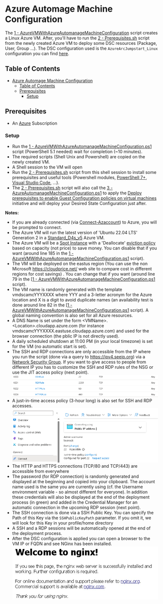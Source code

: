 # Azure Automage Machine Configuration

The [1 - AzureVMWithAzureAutomanageMachineConfiguration](1%20-%20AzureVMWithAzureAutomanageMachineConfiguration.ps1) script creates a Linux Azure VM. After, you'll have to run the [2 - Prerequisites.sh](2%20-%20Prerequisites.sh) script from the newly created Azure VM to deploy some DSC resources (Package, User, Group ...). The DSC configuration used is the `AzureArcJumpstart_Linux` configuration you can find [here](https://azurearcjumpstart.com/azure_arc_jumpstart/azure_arc_servers/day2/arc_automanage/arc_automanage_machine_configuration_custom_linux#custom-configuration-for-linux).

## Table of Contents

- [Azure Automage Machine Configuration](#azure-automage-machine-configuration)
  - [Table of Contents](#table-of-contents)
  - [Prerequisites](#prerequisites)
    - [Setup](#setup)

## Prerequisites

- An [Azure](https://portal.azure.com) Subscription

### Setup

- Run the [1 - AzureVMWithAzureAutomanageMachineConfiguration.ps1](1%20-%20AzureVMWithAzureAutomanageMachineConfiguration.ps1) script (PowerShell 5.1 needed) wait for completion (~10 minutes).
- The required scripts (Shell Unix and Powershell) are copied on the newly created VM.
- A Shell session to the VM will open
- Run the [2 - Prerequisites.sh](2%20-%20Prerequisites.sh) script from this shell session to install some prerequisites and useful tools (Powershell modules, [PowerShell 7+](https://github.com/PowerShell/powershell/releases), [Visual Studio Code](https://code.visualstudio.com/), ...).  
- The [2 - Prerequisites.sh](2%20-%20Prerequisites.sh) script will also call the [3 - AzureAutomanageMachineConfiguration.ps1](3%20-%20AzureAutomanageMachineConfiguration.ps1) to apply the [Deploy prerequisites to enable Guest Configuration policies on virtual machines](https://github.com/Azure/azure-policy/blob/master/built-in-policies/policySetDefinitions/Guest%20Configuration/GuestConfiguration_Prerequisites.json) initiative and will deploy your Desired State Configuration just after.

**Notes:**

- If you are already connected (via [Connect-Azaccount](https://learn.microsoft.com/en-us/powershell/module/az.accounts/connect-azaccount)) to Azure, you will be prompted to connect.
- The Azure VM will run the latest version of 'Ubuntu 22.04 LTS' Generation 2 in a [Standard_D4s_v5](https://learn.microsoft.com/en-us/azure/virtual-machines/dv5-dsv5-series) Azure VM.
- The Azure VM will be a [Spot Instance](https://learn.microsoft.com/en-us/azure/virtual-machines/spot-vms) with a 'Deallocate' [eviction policy](https://learn.microsoft.com/en-us/azure/architecture/guide/spot/spot-eviction#eviction-policy) based on capacity (not price) to save money. You can disable that if you want (around line 185 in the [1 - AzureVMWithAzureAutomanageMachineConfiguration.ps1](1%20-%20AzureVMWithAzureAutomanageMachineConfiguration.ps1) script).
- The VM will be deployed on the eastus region (You can use the non Microsoft <https://cloudprice.net/> web site to compare cost in different regions for cost savings) . You can change  that if you want (around line 79 in the [[1 - AzureVMWithAzureAutomanageMachineConfiguration.ps1](1%20-%20AzureVMWithAzureAutomanageMachineConfiguration.ps1) script).
- The VM name is randomly generated with the template vmdscamcYYYXXXX where YYY and a 3-letter acronym for the Azure location and X is a digit to avoid duplicate names (an availability test is done around line 82 in the [[1 - AzureVMWithAzureAutomanageMachineConfiguration.ps1](1%20-%20AzureVMWithAzureAutomanageMachineConfiguration.ps1) script). A global naming convention is also set for all Azure resources.
- A DNS Name is set under the form \<VMName\>.\<Location\>.cloudapp.azure.com (for instance vmdscamcYYYXXXX.eastuse.cloudapp.azure.com) and used for the browser connection (the pblic IP is not directly used).
- A daily scheduled shutdown at 11:00 PM (in your local timezone) is set for the VM (no automatic start is set).
- The SSH and RDP connections are only accessible from the IP where you run the script (done via a query to <https://ipv4.seeip.org>) via a [Network Security Group](https://learn.microsoft.com/en-us/azure/virtual-network/network-security-group-how-it-works). If you want to give access to people from different IP you has to customize the SSH and RDP rules of the NSG or use the JIT access policy (next point).
![NSG](docs/nsg.jpg)
- A just-in-time access policy (3-hour long) is also set for SSH and RDP accesses.
![JIT](docs/jit.jpg)
- The HTTP and HTTPS connections (TCP/80 and TCP/443) are accessible from everywhere
- The password (for RDP connection) is randomly generated and displayed at the beginning and copied into your clipboard. The account name used is the same you are currently using (cf. the Username environment variable - so almost different for everyone). In addition these credentials will also be displayed at the end of the deployment process (in green) and added in the Credential Manager for an automatic connection in the upcoming RDP session (next point).
- The SSH connection is done via a SSH Public Key. You can specify the Path of this Key via the `SSHPublicKeyPath` parameter. If you omit it, we will look for this Key in your profile/home directory
- A SSH and a RDP sessions will be automatically opened at the end of the deployment process.
- After the DSC configuration is applied you can open a browser to the VM IP or FQDN and see NGinx has been installed.
![NGINX](docs/nginx.jpg)
